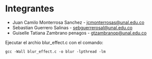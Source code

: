 # Integrantes
* Juan Camilo Monterrosa Sanchez - jcmonterrosas@unal.edu.co
* Sebastian Guerrero Salinas - sebguerrerosal@unal.edu.co
* Guiselle Tatiana Zambrano penagos - gtzambranop@unal.edu.co

Ejecutar el archio blur_effect.c con el comando:
```
gcc -Wall blur_effect.c -o blur -lpthread -lm
```
